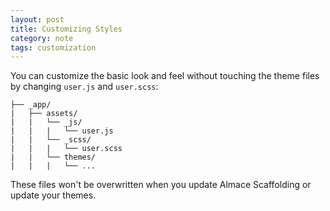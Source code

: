 ```yaml
---
layout: post
title: Customizing Styles
category: note
tags: customization
---
```


You can customize the basic look and feel without touching the theme files by changing `user.js` and `user.scss`:

```
├── _app/
|   ├── assets/
|   |   └── _js/
|   |   |   └── user.js
|   |   └── _scss/
|   |   |   └── user.scss
|   |   └── themes/
|   |   |   └── ...
```

These files won't be overwritten when you update Almace Scaffolding or update your themes.
